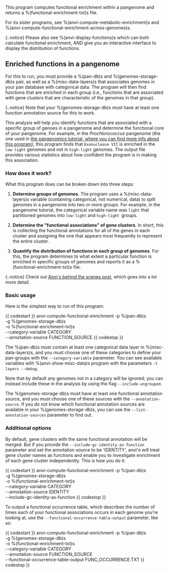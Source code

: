 This program computes functional enrichment within a pangenome and returns a %(functional-enrichment-txt)s file.

For its sister programs, see %(anvi-compute-metabolic-enrichment)s and %(anvi-compute-functional-enrichment-across-genomes)s.

{:.notice}
Please also see %(anvi-display-functions)s which can both calculate functional enrichment, AND give you an interactive interface to display the distribution of functions.

## Enriched functions in a pangenome

For this to run, you must provide a %(pan-db)s and %(genomes-storage-db)s pair, as well as a %(misc-data-layers)s that associates genomes in your pan database with categorical data. The program will then find functions that are enriched in each group (i.e., functions that are associated with gene clusters that are characteristic of the genomes in that group). 

{:.notice}
Note that your %(genomes-storage-db)s must have at least one function annotation source for this to work.

This analysis will help you identify functions that are associated with a specific group of genoes in a pangenome and determine the functional core of your pangenome. For example, in the *Prochlorococcus* pangenome (the one used in [the pangenomics tutorial, where you can find more info about this program](http://merenlab.org/2016/11/08/pangenomics-v2/#making-sense-of-functions-in-your-pangenome)), this program finds that `Exonuclease VII` is enriched in the `low-light` genomes and not in `high-light` genomes. The output file provides various statistics about how confident the program is in making this association.

### How does it work?

What this program does can be broken down into three steps:

1. **Determine groups of genomes**. The program uses a %(misc-data-layers)s variable (containing categorical, not numerical, data) to split genomes in a pangenome into two or more groups. For example, in the pangenome tutorial, the categorical variable name was `light` that partitioned genomes into `low-light` and `high-light `groups.

2.  **Determine the "functional associations" of gene clusters**. In short, this is collecting the functional annotations for all of the genes in each cluster and assigning the one that appears most frequently to represent the entire cluster.

3. **Quantify the distribution of functions in each group of genomes**. For this, the program determines to what extent a particular function is enriched in specific groups of genomes and reports it as a %(functional-enrichment-txt)s file.

{:.notice}
Check out [Alon's behind the scenes post](http://merenlab.org/2016/11/08/pangenomics-v2/#making-sense-of-functions-in-your-pangenome), which goes into a lot more detail.

### Basic usage

Here is the simplest way to run of this program:

{{ codestart }}
anvi-compute-functional-enrichment -p %(pan-db)s\
                                   -g %(genomes-storage-db)s \
                                   -o %(functional-enrichment-txt)s \
                                   --category-variable CATEGORY \
                                   --annotation-source FUNCTION_SOURCE
{{ codestop }}

The %(pan-db)s must contain at least one categorical data layer in %(misc-data-layers)s, and you must choose one of these categories to define your pan-groups with the `--category-variable` parameter. You can see available variables with %(anvi-show-misc-data)s program with the parameters `-t layers --debug`.

Note that by default any genomes not in a category will be ignored; you can instead include these in the analysis by using the flag `--include-ungrouped`.

The %(genomes-storage-db)s must have at least one functional annotation source, and you must choose one of these sources with the `--annotation-source`. If you do not know which functional annotation sources are available in your %(genomes-storage-db)s, you can use the `--list-annotation-sources` parameter to find out.

### Additional options

By default, gene clusters with the same functional annotation will be merged. But if you provide the `--include-gc-identity-as-function` parameter and set the annotation source to be 'IDENTITY', anvi'o will treat gene cluster names as functions and enable you to investigate enrichment of each gene cluster independently. This is how you do it:

{{ codestart }}
anvi-compute-functional-enrichment -p %(pan-db)s\
                                   -g %(genomes-storage-db)s \
                                   -o %(functional-enrichment-txt)s \
                                   --category-variable CATEGORY \
                                   --annotation-source IDENTITY \
                                   --include-gc-identity-as-function
{{ codestop }}

To output a functional occurrence table, which describes the number of times each of your functional associations occurs in each genome you're looking at, use the `--functional-occurrence-table-output` parameter, like so:

{{ codestart }}
anvi-compute-functional-enrichment -p %(pan-db)s\
                                   -g %(genomes-storage-db)s \
                                   -o %(functional-enrichment-txt)s \
                                   --category-variable CATEGORY \
                                   --annotation-source FUNCTION_SOURCE \
                                   --functional-occurrence-table-output FUNC_OCCURRENCE.TXT
{{ codestop }}